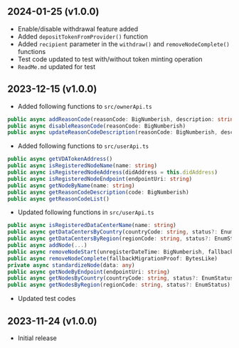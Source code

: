 2024-01-25 (v1.0.0)
-------------------
- Enable/disable withdrawal feature added
- Added `depositTokenFromProvider()` function
- Added `recipient` parameter in the `withdraw()` and `removeNodeComplete()` functions
- Test code updated to test with/without token minting operation
- `ReadMe.md` updated for test

2023-12-15 (v1.0.0)
-------------------
- Added following functions to `src/ownerApi.ts`
```ts
public async addReasonCode(reasonCode: BigNumberish, description: string)
public async disableReasonCode(reasonCode: BigNumberish)
public async updateReasonCodeDescription(reasonCode: BigNumberish, description: string)
```
- Added following functions to `src/userApi.ts`
```ts
public async getVDATokenAddress()
public async isRegisteredNodeName(name: string)
public async isRegisteredNodeAddress(didAddress = this.didAddress)
public async isRegisteredNodeEndpoint(endpointUri: string)
public async getNodeByName(name: string)
public async getReasonCodeDescription(code: BigNumberish)
public async getReasonCodeList()
```
- Updated following functions in `src/userApi.ts`
```ts
public async isRegisteredDataCenterName(name: string)
public async getDataCentersByCountry(countryCode: string, status?: EnumStatus)
public async getDataCentersByRegion(regionCode: string, status?: EnumStatus)
public async addNode(...)
public async removeNodeStart(unregisterDateTime: BigNumberish, fallbackInfo: IFallbackNodeInfo)
public async removeNodeComplete(fallbackMigrationProof: BytesLike)
private async standardizeNode(data: any)
public async getNodeByEndpoint(endpointUri: string)
public async getNodesByCountry(countryCode: string, status?: EnumStatus)
public async getNodesByRegion(regionCode: string, status?: EnumStatus)
```
- Updated test codes

2023-11-24 (v1.0.0)
-------------------
- Initial release